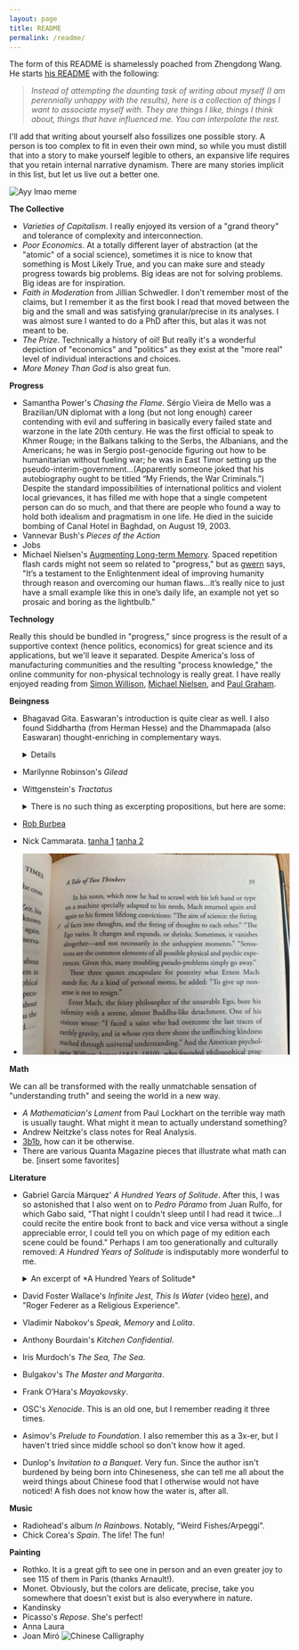 ```yaml
---
layout: page
title: README
permalink: /readme/
---
```


The form of this README is shamelessly poached from Zhengdong Wang. He starts [his README](https://zhengdongwang.com/readme) with the following:

> *Instead of attempting the daunting task of writing about myself (I am perennially unhappy with the results), here is a collection of things I want to associate myself with. They are things I like, things I think about, things that have influenced me. You can interpolate the rest.*

I'll add that writing about yourself also fossilizes one possible story. A person is too complex to fit in even their own mind, so while you must distill that into a story to make yourself legible to others, an expansive life requires that you retain internal narrative dynamism. There are many stories implicit in this list, but let us live out a better one. 

![Ayy lmao meme](/assets/images/ayy-lmao.png)

**The Collective**
- *Varieties of Capitalism*. I really enjoyed its version of a "grand theory" and tolerance of complexity and interconnection. 
- *Poor Economics*. At a totally different layer of abstraction (at the "atomic" of a social science), sometimes it is nice to know that something is Most Likely True, and you can make sure and steady progress towards big problems. Big ideas are not for solving problems. Big ideas are for inspiration. 
- *Faith in Moderation* from Jillian Schwedler. I don't remember most of the claims, but I remember it as the first book I read that moved between the big and the small and was satisfying granular/precise in its analyses. I was almost sure I wanted to do a PhD after this, but alas it was not meant to be. 
- *The Prize*. Technically a history of oil! But really it's a wonderful depiction of "economics" and "politics" as they exist at the "more real" level of individual interactions and choices. 
- *More Money Than God* is also great fun. 

**Progress**
- Samantha Power's *Chasing the Flame*. Sérgio Vieira de Mello was a Brazilian/UN diplomat with a long (but not long enough) career contending with evil and suffering in basically every failed state and warzone in the late 20th century. He was the first official to speak to Khmer Rouge; in the Balkans talking to the Serbs, the Albanians, and the Americans; he was in Sergio post-genocide figuring out how to be humanitarian without fueling war; he was in East Timor setting up the pseudo-interim-government...(Apparently someone joked that his autobiography ought to be titled “My Friends, the War Criminals.”) Despite the standard impossibilities of international politics and violent local grievances, it has filled me with hope that a single competent person can do so much, and that there are people who found a way to hold both idealism and pragmatism in one life. He died in the suicide bombing of Canal Hotel in Baghdad, on August 19, 2003. 
- Vannevar Bush's *Pieces of the Action* 
- Jobs
- Michael Nielsen's [Augmenting Long-term Memory](https://augmentingcognition.com/ltm.html). Spaced repetition flash cards might not seem so related to "progress," but as [gwern](https://gwern.net/spaced-repetition#where-was-i-going-with-this) says, "It’s a testament to the Enlightenment ideal of improving humanity through reason and overcoming our human flaws...it’s really nice to just have a small example like this in one’s daily life, an example not yet so prosaic and boring as the lightbulb." 

**Technology** 

Really this should be bundled in "progress," since progress is the result of a supportive context (hence politics, economics) for great science and its applications, but we'll leave it separated. Despite America's loss of manufacturing communities and the resulting "process knowledge," the online community for non-physical technology is really great. I have really enjoyed reading from [Simon Willison](https://simonwillison.net/), [Michael Nielsen](https://michaelnielsen.org/), and [Paul Graham](https://paulgraham.com/worked.html).

**Beingness**

- Bhagavad Gita. Easwaran's introduction is quite clear as well. I also found Siddhartha (from Herman Hesse) and the Dhammapada (also Easwaran) thought-enriching in complementary ways. 
  <details> 
    Right understanding is seeing life as it is. In the midst of change, where is there a place to stand firm? Where is there anything to have and hold? To know that happiness cannot come from anything outside, and that all things that come into being have to pass away: this is right understanding, the beginning of wisdom.
  </details>
- Marilynne Robinson's *Gilead*
- Wittgenstein's *Tractatus* 
  <details>
  <summary>There is no such thing as excerpting propositions, but here are some: </summary>
  
  > *5.6 The limits of my language mean the limits of my world.*
  

  > *6.5 When an answer cannot be stated, neither can the question be stated.*
  >> *There is no such thing as the riddle.*
  >> *If a question can be posed at all, then it can also be answered.*

  > *6.521 The solution to the problem of life is found in the vanishing of the problem.*
  >> *(Is this not the reason why those to whom the meaning of life became clear after prolonged doubt, could not then say in what this meaning consisted?)*

  > *6.522 There is, though, the ineffable.*
  >> *This shows itself, it is the mystical.*
  </details>
- [Rob Burbea](https://www.youtube.com/watch?v=n03ZNoO-_p0&list=PLO6hhaAzLmipGYeeZCr-Cn_YuJj_XgUat&ab_channel=RobBurbeaTalks)
- Nick Cammarata. [tanha 1](https://x.com/nickcammarata/status/1566589893136064512) [tanha 2](https://x.com/nickcammarata/status/1649952823843463168)
- ![Exact Thinking in Demented Times](image.png)

**Math** 

We can all be transformed with the really unmatchable sensation of "understanding truth" and seeing the world in a new way. 
- *A Mathematician's Lament* from Paul Lockhart on the terrible way math is usually taught. What might it mean to actually understand something? 
- Andrew Neitzke's class notes for Real Analysis. 
- [3b1b](https://www.youtube.com/c/3blue1brown), how can it be otherwise. 
- There are various Quanta Magazine pieces that illustrate what math can be. [insert some favorites]

**Literature**
- Gabriel García Márquez' *A Hundred Years of Solitude*. After this, I was so astonished that I also went on to *Pedro Páramo* from Juan Rulfo, for which Gabo said, "That night I couldn't sleep until I had read it twice...I could recite the entire book front to back and vice versa without a single appreciable error, I could tell you on which page of my edition each scene could be found." Perhaps I am too generationally and culturally removed: *A Hundred Years of Solitude* is indisputably more wonderful to me.  
  <details>
  <summary>An excerpt of *A Hundred Years of Solitude*</summary>
  
  Before them, surrounded by ferns and palm trees, white and powdery in the silent morning light, was an enormous Spanish galleon. Tilted slightly to the starboard, it had hanging from its intact masts the dirty rags of its sails in the midst of its rigging, which was adorned with orchids. The hull, covered with an armor of petrified barnacles and soft moss, was firmly fastened into a surface of stones. The whole structure seemed to occupy its own space, one of solitude and oblivion, protected from the vices of time and the habits of the birds. Inside, where the expeditionaries explored with careful intent, there was nothing but a thick forest of flowers.
  </details>
- David Foster Wallace's *Infinite Jest*, *This Is Water* (video [here](https://www.youtube.com/watch?v=5tIk4IOOeco)), and "Roger Federer as a Religious Experience".
- Vladimir Nabokov's *Speak, Memory* and *Lolita*. 
- Anthony Bourdain's *Kitchen Confidential*. 
- Iris Murdoch's *The Sea, The Sea*. 
- Bulgakov's *The Master and Margarita*. 
- Frank O’Hara's *Mayakovsky*. 
- OSC's *Xenocide*. This is an old one, but I remember reading it three times. 
- Asimov's *Prelude to Foundation*. I also remember this as a 3x-er, but I haven't tried since middle school so don't know how it aged. 
- Dunlop's *Invitation to a Banquet*. Very fun. Since the author isn't burdened by being born into Chineseness, she can tell me all about the weird things about Chinese food that I otherwise would not have noticed! A fish does not know how the water is, after all. 

**Music**
- Radiohead's album *In Rainbows*. Notably, "Weird Fishes/Arpeggi".
- Chick Corea's *Spain*. The life! The fun!

**Painting**
- Rothko. It is a great gift to see one in person and an even greater joy to see 115 of them in Paris (thanks Arnault!). 
- Monet. Obviously, but the colors are delicate, precise, take you somewhere that doesn't exist but is also everywhere in nature. 
- Kandinsky
- Picasso's *Repose*. She's perfect!
- Anna Laura 
- Joan Miró
![Chinese Calligraphy](assets/images/calligraphy.png)
